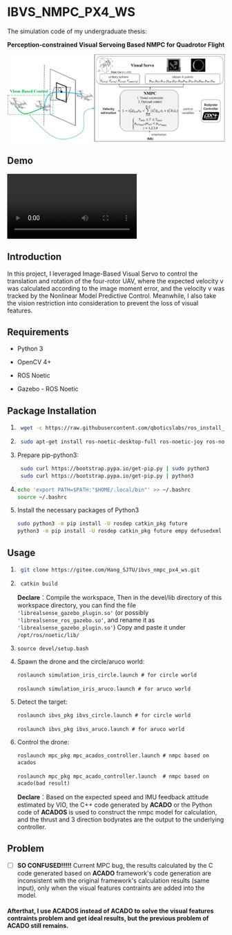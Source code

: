 # IBVS_NMPC_PX4_WS
The simulation code of my undergraduate thesis: 

**Perception-constrained Visual Servoing Based NMPC for Quadrotor Flight**

<div style="display: flex; align-items: center;">
    <img src="./assets/imgs/undergraduate_thesis.png" alt="teaser" style="margin-right: 10px;">
</div>

## Demo
<div style="display: flex; align-items: center;">
    <video src="./assets/videos/ibvs_nmpc_px4.mp4" alt="teaser" style="margin-right: 10px;">
</div>


## Introduction
In this project, I leveraged Image-Based Visual Servo to control the translation and rotation of the four-rotor UAV, where the expected velocity v was calculated according to the image moment error, and the velocity v was tracked by the Nonlinear Model Predictive Control. Meanwhile, I also take the vision restriction into consideration to prevent the loss of visual features.

## Requirements

- Python 3

- OpenCV 4+

- ROS Noetic

- Gazebo - ROS Noetic
## Package Installation
1. ```bash
	wget -c https://raw.githubusercontent.com/qboticslabs/ros_install_noetic/master/ros_install_noetic.sh && chmod +x ./ros_install_noetic.sh && ./ros_install_noetic.sh
	```
4. ```bash
	sudo apt-get install ros-noetic-desktop-full ros-noetic-joy ros-noetic-octomap-ros ros-noetic-mavlink protobuf-compiler libgoogle-glog-dev ros-noetic-control-toolbox python3-wstool python3-catkin-tools
	```
5. Prepare pip-python3:
   ```bash
	sudo curl https://bootstrap.pypa.io/get-pip.py | sudo python3 
	sudo curl https://bootstrap.pypa.io/get-pip.py | python3
	```
6. ```bash
   echo 'export PATH=$PATH:"$HOME/.local/bin"' >> ~/.bashrc
   source ~/.bashrc
	```
7.  Install the necessary packages of Python3
	```bash
	sudo python3 -m pip install -U rosdep catkin_pkg future 
	python3 -m pip install -U rosdep catkin_pkg future empy defusedxml numpy matplotlib imageio opencv-python
	```

## Usage

1. ```bash 
	git clone https://gitee.com/Hang_SJTU/ibvs_nmpc_px4_ws.git
    ```
2. ```
	catkin build
   ```
	**Declare**：Compile the workspace, Then in the devel/lib directory of this workspace directory, you can find the file `'librealsense_gazebo_plugin.so'` (or possibly `'librealsense_ros_gazebo.so'`, and rename it as `'librealsense_gazebo_plugin.so'`) Copy and paste it under `/opt/ros/noetic/lib/`

3. ```
   source devel/setup.bash
   ```

<!-- 4. ```
   roslaunch rpg_rotors_interface quadrotor_empty_world.launch #target:=circle
   ```
	**Declare**：Launch the Gazebo simulation and drone model file (use_mpc=true)
	Then you need to let the quadrotor fly to the position (-3.5m, 0.0m, 1.0m) using the rqt_gui:
	1. Click `connect`
	2. Click `Arm Bridge`
	3. Click `Start`
	As the initial position is set to be (-3.5m, 0.0m, 1.0m), after clicking the three buttons, the quadrotor is supposed to fly to (-3.5m, 0.0m, 1.0m) approximately. (position z may be 0.87m) -->

4. Spawn the drone and the circle/aruco world:
   ```
   roslaunch simulation_iris_circle.launch # for circle world

   roslaunch simulation_iris_aruco.launch # for aruco world
   ```

5. Detect the target:
   ```
   roslaunch ibvs_pkg ibvs_circle.launch # for circle world

   roslaunch ibvs_pkg ibvs_aruco.launch # for aruco world
   ```

6. Control the drone:
   ```
   roslaunch mpc_pkg mpc_acados_controller.launch # nmpc based on acados 

   roslaunch mpc_pkg mpc_acado_controller.launch  # nmpc based on acado(bad result)
   ```

   **Declare**：Based on the expected speed and IMU feedback attitude estimated by VIO, the C++ code generated by **ACADO** or the Python code of **ACADOS** is used to construct the nmpc model for calculation, and the thrust and 3 direction bodyrates are the output to the underlying controller. 
## Problem
 - [ ] **SO CONFUSED!!!!!**
Current MPC bug, the results calculated by the C code generated based on **ACADO** framework's code generation are inconsistent with the original framework's calculation results (same input), only when the visual features contraints are added into the model.

#### Afterthat, I use **ACADOS** instead of **ACADO** to solve the visual features contraints problem and get ideal results, but the previous problem of **ACADO** still remains.
